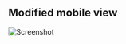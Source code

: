 ## Modified mobile view
![Screenshot](https://github.com/Kallaf/ebrahimamer-github.com-dolaby-app/blob/master/screenshots/mobile%20view.png)

